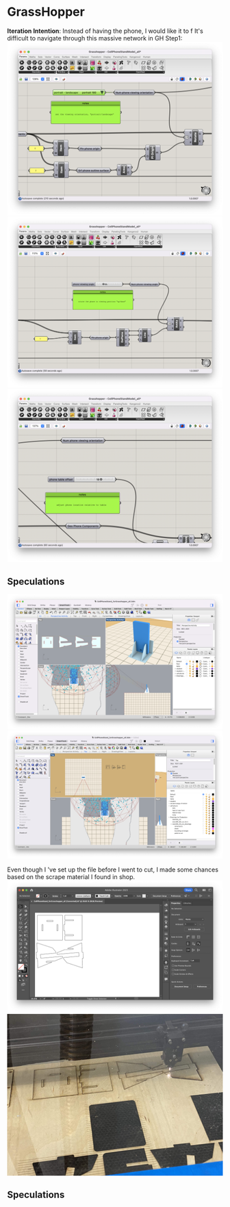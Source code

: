 # GrassHopper
**Iteration Intention**: Instead of having the phone, I would like it to f
It's difficult to navigate through this massive network in GH 
Step1: 
![alt text](GHP01.png)
![alt text](GHP02.png)
![alt text](GHP03.png)

## Speculations ##
![alt text](AfterChange.png)
![alt text](AfterBake.png)

Even though I 've set up the file before I went to cut, I made some chances based on the scrape material I found in shop. 
![alt text](LasercutSetup.png)
![alt text](Lasercut.jpg)
## Speculations ##
